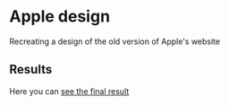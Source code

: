  # Apple design

Recreating a design of the old version of Apple's website

## Results 

Here you can [see the final result](https://piotrfijol.github.io/apple-design/)
